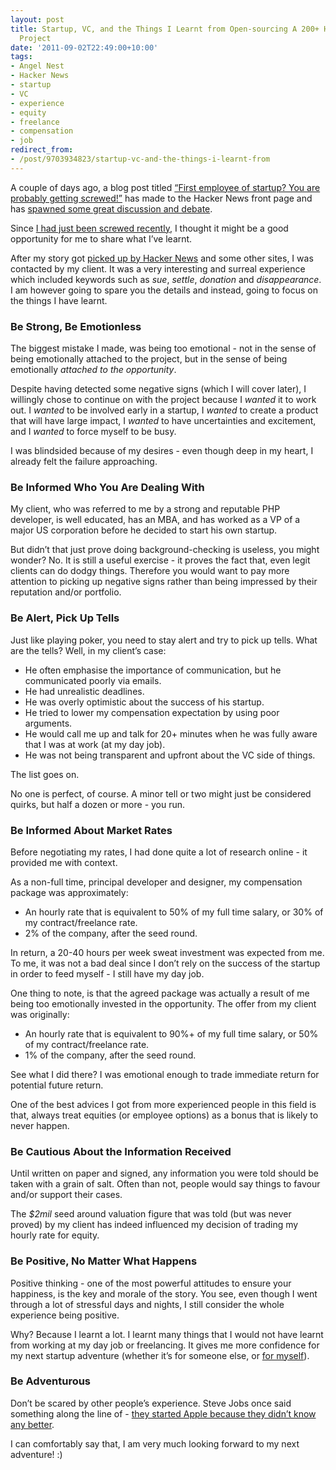 ```yaml
---
layout: post
title: Startup, VC, and the Things I Learnt from Open-sourcing A 200+ Hour Client
  Project
date: '2011-09-02T22:49:00+10:00'
tags:
- Angel Nest
- Hacker News
- startup
- VC
- experience
- equity
- freelance
- compensation
- job
redirect_from:
- /post/9703934823/startup-vc-and-the-things-i-learnt-from
---
```

A couple of days ago, a blog post titled [“First employee of startup? You are probably getting screwed!”](http://blog.itlater.com/first-employee-of-startup-you-are-probably-getting-screwed/) has made to the Hacker News front page and has [spawned some great discussion and debate](http://news.ycombinator.com/item?id=2949323).

Since [I had just been screwed recently](/blog/2011-08-17-open-sourcing-a-200-hour-project-the-story/), I thought it might be a good opportunity for me to share what I’ve learnt.

After my story got [picked up by Hacker News](http://news.ycombinator.com/item?id=2891907) and some other sites, I was contacted by my client. It was a very interesting and surreal experience which included keywords such as _sue_, _settle_, _donation_ and _disappearance_. I am however going to spare you the details and instead, going to focus on the things I have learnt.

### Be Strong, Be Emotionless

The biggest mistake I made, was being too emotional - not in the sense of being emotionally attached to the project, but in the sense of being emotionally _attached to the opportunity_.

Despite having detected some negative signs (which I will cover later), I willingly chose to continue on with the project because I _wanted_ it to work out. I _wanted_ to be involved early in a startup, I _wanted_ to create a product that will have large impact, I _wanted_ to have uncertainties and excitement, and I _wanted_ to force myself to be busy.

I was blindsided because of my desires - even though deep in my heart, I already felt the failure approaching.

### Be Informed Who You Are Dealing With

My client, who was referred to me by a strong and reputable PHP developer, is well educated, has an MBA, and has worked as a VP of a major US corporation before he decided to start his own startup.

But didn’t that just prove doing background-checking is useless, you might wonder? No. It is still a useful exercise - it proves the fact that, even legit clients can do dodgy things. Therefore you would want to pay more attention to picking up negative signs rather than being impressed by their reputation and/or portfolio.

### Be Alert, Pick Up Tells

Just like playing poker, you need to stay alert and try to pick up tells. What are the tells? Well, in my client’s case:

- He often emphasise the importance of communication, but he communicated poorly via emails.
- He had unrealistic deadlines.
- He was overly optimistic about the success of his startup.
- He tried to lower my compensation expectation by using poor arguments.
- He would call me up and talk for 20+ minutes when he was fully aware that I was at work (at my day job).
- He was not being transparent and upfront about the VC side of things.

The list goes on.

No one is perfect, of course. A minor tell or two might just be considered quirks, but half a dozen or more - you run.

### Be Informed About Market Rates

Before negotiating my rates, I had done quite a lot of research online - it provided me with context.

As a non-full time, principal developer and designer, my compensation package was approximately:

- An hourly rate that is equivalent to 50% of my full time salary, or 30% of my contract/freelance rate.
- 2% of the company, after the seed round.

In return, a 20-40 hours per week sweat investment was expected from me. To me, it was not a bad deal since I don’t rely on the success of the startup in order to feed myself - I still have my day job.

One thing to note, is that the agreed package was actually a result of me being too emotionally invested in the opportunity. The offer from my client was originally:

- An hourly rate that is equivalent to 90%+ of my full time salary, or 50% of my contract/freelance rate.
- 1% of the company, after the seed round.

See what I did there? I was emotional enough to trade immediate return for potential future return.

One of the best advices I got from more experienced people in this field is that, always treat equities (or employee options) as a bonus that is likely to never happen.

### Be Cautious About the Information Received

Until written on paper and signed, any information you were told should be taken with a grain of salt. Often than not, people would say things to favour and/or support their cases.

The _$2mil_ seed around valuation figure that was told (but was never proved) by my client has indeed influenced my decision of trading my hourly rate for equity.

### Be Positive, No Matter What Happens

Positive thinking - one of the most powerful attitudes to ensure your happiness, is the key and morale of the story. You see, even though I went through a lot of stressful days and nights, I still consider the whole experience being positive.

Why? Because I learnt a lot. I learnt many things that I would not have learnt from working at my day job or freelancing. It gives me more confidence for my next startup adventure (whether it’s for someone else, or [for myself](http://wuit.com/)).

### Be Adventurous

Don’t be scared by other people’s experience. Steve Jobs once said something along the line of - [they started Apple because they didn’t know any better](http://youtu.be/3LEXae1j6EY?t=28m50s).

I can comfortably say that, I am very much looking forward to my next adventure! :)

